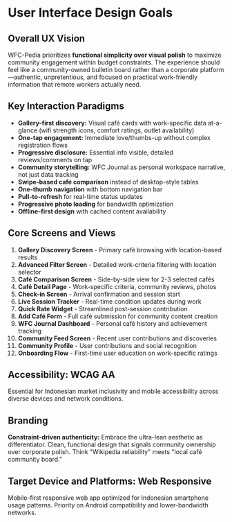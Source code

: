 # User Interface Design Goals

## Overall UX Vision

WFC-Pedia prioritizes **functional simplicity over visual polish** to maximize community engagement
within budget constraints. The experience should feel like a community-owned bulletin board rather
than a corporate platform—authentic, unpretentious, and focused on practical work-friendly
information that remote workers actually need.

## Key Interaction Paradigms

- **Gallery-first discovery:** Visual café cards with work-specific data at-a-glance (wifi strength
  icons, comfort ratings, outlet availability)
- **One-tap engagement:** Immediate love/thumbs-up without complex registration flows
- **Progressive disclosure:** Essential info visible, detailed reviews/comments on tap
- **Community storytelling:** WFC Journal as personal workspace narrative, not just data tracking
- **Swipe-based café comparison** instead of desktop-style tables
- **One-thumb navigation** with bottom navigation bar
- **Pull-to-refresh** for real-time status updates
- **Progressive photo loading** for bandwidth optimization
- **Offline-first design** with cached content availability

## Core Screens and Views

1. **Gallery Discovery Screen** - Primary café browsing with location-based results
2. **Advanced Filter Screen** - Detailed work-criteria filtering with location selector
3. **Café Comparison Screen** - Side-by-side view for 2-3 selected cafés
4. **Café Detail Page** - Work-specific criteria, community reviews, photos
5. **Check-in Screen** - Arrival confirmation and session start
6. **Live Session Tracker** - Real-time condition updates during work
7. **Quick Rate Widget** - Streamlined post-session contribution
8. **Add Café Form** - Full café submission for community content creation
9. **WFC Journal Dashboard** - Personal café history and achievement tracking
10. **Community Feed Screen** - Recent user contributions and discoveries
11. **Community Profile** - User contributions and social recognition
12. **Onboarding Flow** - First-time user education on work-specific ratings

## Accessibility: WCAG AA

Essential for Indonesian market inclusivity and mobile accessibility across diverse devices and
network conditions.

## Branding

**Constraint-driven authenticity:** Embrace the ultra-lean aesthetic as differentiator. Clean,
functional design that signals community ownership over corporate polish. Think "Wikipedia
reliability" meets "local café community board."

## Target Device and Platforms: Web Responsive

Mobile-first responsive web app optimized for Indonesian smartphone usage patterns. Priority on
Android compatibility and lower-bandwidth networks.
